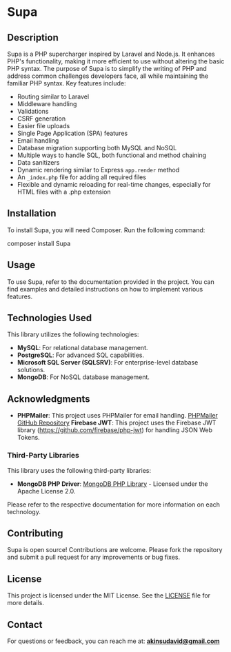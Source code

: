 # Supa

## Description
Supa is a PHP supercharger inspired by Laravel and Node.js. It enhances PHP's functionality, making it more efficient to use without altering the basic PHP syntax. The purpose of Supa is to simplify the writing of PHP and address common challenges developers face, all while maintaining the familiar PHP syntax. Key features include:

- Routing similar to Laravel
- Middleware handling
- Validations
- CSRF generation
- Easier file uploads
- Single Page Application (SPA) features
- Email handling
- Database migration supporting both MySQL and NoSQL
- Multiple ways to handle SQL, both functional and method chaining
- Data sanitizers
- Dynamic rendering similar to Express `app.render` method
- An `_index.php` file for adding all required files
- Flexible and dynamic reloading for real-time changes, especially for HTML files with a .php extension

## Installation
To install Supa, you will need Composer. Run the following command:

composer install Supa


## Usage
To use Supa, refer to the documentation provided in the project. You can find examples and detailed instructions on how to implement various features.


## Technologies Used

This library utilizes the following technologies:

- **MySQL**: For relational database management.
- **PostgreSQL**: For advanced SQL capabilities.
- **Microsoft SQL Server (SQLSRV)**: For enterprise-level database solutions.
- **MongoDB**: For NoSQL database management.



## Acknowledgments
- **PHPMailer**: This project uses PHPMailer for email handling. [PHPMailer GitHub Repository](https://github.com/PHPMailer/PHPMailer)
  **Firebase JWT**: This project uses the Firebase JWT library (https://github.com/firebase/php-jwt) for handling JSON Web Tokens.
  
### Third-Party Libraries

This library uses the following third-party libraries:

- **MongoDB PHP Driver**: [MongoDB PHP Library](https://github.com/mongodb/mongo-php-library) - Licensed under the Apache License 2.0.


Please refer to the respective documentation for more information on each technology.



## Contributing
Supa is open source! Contributions are welcome. Please fork the repository and submit a pull request for any improvements or bug fixes.

## License
This project is licensed under the MIT License. See the [LICENSE](LICENSE) file for more details.

## Contact
For questions or feedback, you can reach me at: **akinsudavid@gmail.com**
